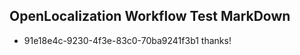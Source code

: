 ## OpenLocalization Workflow Test MarkDown
* 91e18e4c-9230-4f3e-83c0-70ba9241f3b1 thanks!

<!--HONumber=Jul16_HO3-->



